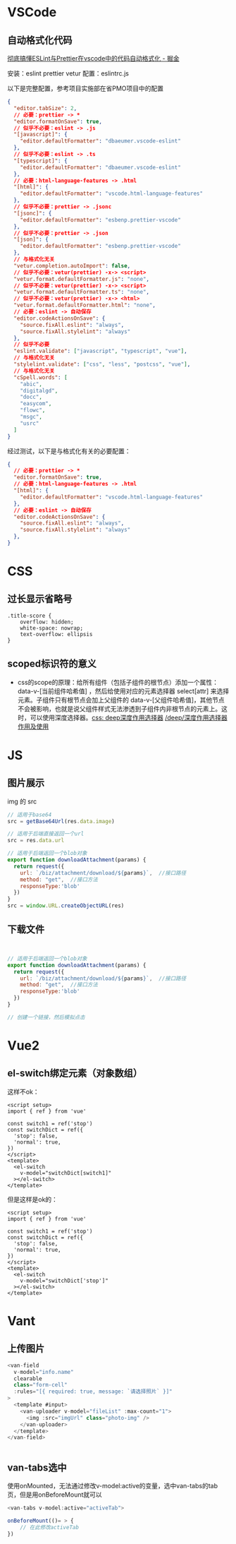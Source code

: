 # VSCode

## 自动格式化代码

[彻底搞懂ESLint与Prettier在vscode中的代码自动格式化 - 掘金](https://juejin.cn/post/7156893291726782500)

安装：eslint prettier vetur
配置：eslintrc.js

以下是完整配置，参考项目实施部在省PMO项目中的配置
```JSON
{
  "editor.tabSize": 2,
  // 必要：prettier -> * 
  "editor.formatOnSave": true,
  // 似乎不必要：eslint -> .js
  "[javascript]": {
    "editor.defaultFormatter": "dbaeumer.vscode-eslint"
  },
  // 似乎不必要：eslint -> .ts
  "[typescript]": {
    "editor.defaultFormatter": "dbaeumer.vscode-eslint"
  },
  // 必要：html-language-features -> .html
  "[html]": {
    "editor.defaultFormatter": "vscode.html-language-features"
  },
  // 似乎不必要：prettier -> .jsonc
  "[jsonc]": {
    "editor.defaultFormatter": "esbenp.prettier-vscode"
  },
  // 似乎不必要：prettier -> .json
  "[json]": {
    "editor.defaultFormatter": "esbenp.prettier-vscode"
  },
  // 与格式化无关
  "vetur.completion.autoImport": false,
  // 似乎不必要：vetur(prettier) -x-> <script>
  "vetur.format.defaultFormatter.js": "none",
  // 似乎不必要：vetur(prettier) -x-> <script>
  "vetur.format.defaultFormatter.ts": "none",
  // 似乎不必要：vetur(prettier) -x-> <html>
  "vetur.format.defaultFormatter.html": "none",
  // 必要：eslint -> 自动保存
  "editor.codeActionsOnSave": {
    "source.fixAll.eslint": "always",
    "source.fixAll.stylelint": "always"
  },
  // 似乎不必要
  "eslint.validate": ["javascript", "typescript", "vue"],
  // 与格式化无关
  "stylelint.validate": ["css", "less", "postcss", "vue"],
  // 与格式化无关
  "cSpell.words": [
    "abic",
    "digitalgd",
    "docc",
    "easycom",
    "flowc",
    "msgc",
    "usrc"
  ]
}
```
经过测试，以下是与格式化有关的必要配置：
```JSON
{
  // 必要：prettier -> * 
  "editor.formatOnSave": true,
  // 必要：html-language-features -> .html
  "[html]": {
    "editor.defaultFormatter": "vscode.html-language-features"
  },
  // 必要：eslint -> 自动保存
  "editor.codeActionsOnSave": {
    "source.fixAll.eslint": "always",
    "source.fixAll.stylelint": "always"
  },
}
```

# CSS

## 过长显示省略号

```
.title-score {  
	overflow: hidden;  
    white-space: nowrap;  
    text-overflow: ellipsis  
}
```
## scoped标识符的意义

- css的scope的原理：给所有组件（包括子组件的根节点）添加一个属性：data-v-\[当前组件哈希值\] ，然后给使用对应的元素选择器 select\[attr\] 来选择元素。子组件只有根节点会加上父组件的 data-v-\[父组件哈希值\]，其他节点不会被影响，也就是说父组件样式无法渗透到子组件内非根节点的元素上。这时，可以使用深度选择器。[css: deep深度作用选择器](https://blog.csdn.net/weixin_39357177/article/details/114371187) [/deep/深度作用选择器作用及使用](https://blog.csdn.net/weixin_45842655/article/details/103547362)

# JS
## 图片展示

img 的 src
```js
// 适用于base64
src = getBase64Url(res.data.image)

// 适用于后端直接返回一个url
src = res.data.url

// 适用于后端返回一个blob对象
export function downloadAttachment(params) {
  return request({
    url: `/biz/attachment/download/${params}`,  //接口路径
    method: "get",  //接口方法
    responseType:'blob'
  })
}
src = window.URL.createObjectURL(res)

```

## 下载文件

```js


// 适用于后端返回一个blob对象
export function downloadAttachment(params) {
  return request({
    url: `/biz/attachment/download/${params}`,  //接口路径
    method: "get",  //接口方法
    responseType:'blob'
  })
}

// 创建一个链接，然后模拟点击


```

# Vue2
## el-switch绑定元素（对象数组）

这样不ok：
```vue
<script setup>
import { ref } from 'vue'

const switch1 = ref('stop')
const switchDict = ref({
  'stop': false,
  'normal': true,
})
</script>
<template>
  <el-switch
    v-model="switchDict[switch1]"
  ></el-switch>
</template>
```

但是这样是ok的：
```vue
<script setup>
import { ref } from 'vue'

const switch1 = ref('stop')
const switchDict = ref({
  'stop': false,
  'normal': true,
})
</script>
<template>
  <el-switch
    v-model="switchDict['stop']"
  ></el-switch>
</template>
```

# Vant
## 上传图片

```js
<van-field
  v-model="info.name"
  clearable
  class="form-cell"
  :rules="[{ required: true, message: `请选择照片` }]"
>
  <template #input>
	<van-uploader v-model="fileList" :max-count="1">
	  <img :src="imgUrl" class="photo-img" />
	</van-uploader>
  </template>
</van-field>



```


## van-tabs选中

使用onMounted，无法通过修改v-model:active的变量，选中van-tabs的tab页，但是用onBeforeMount就可以

```js
<van-tabs v-model:active="activeTab">

onBeforeMount(()= > {
	// 在此修改activeTab
})
```